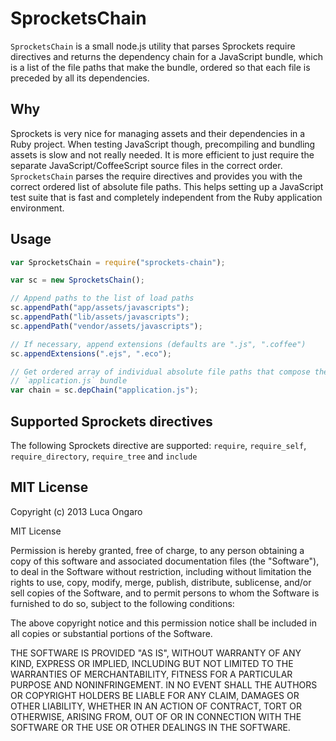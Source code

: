 # SprocketsChain

`SprocketsChain` is a small node.js utility that parses Sprockets require directives and returns the dependency chain
for a JavaScript bundle, which is a list of the file paths that make the bundle, ordered so that each file is preceded
by all its dependencies.

## Why

Sprockets is very nice for managing assets and their dependencies in a Ruby project. When testing JavaScript though,
precompiling and bundling assets is slow and not really needed. It is more efficient to just require the separate
JavaScript/CoffeeScript source files in the correct order. `SprocketsChain` parses the require directives and provides
you with the correct ordered list of absolute file paths. This helps setting up a JavaScript test suite that is fast and
completely independent from the Ruby application environment.

## Usage

```javascript
var SprocketsChain = require("sprockets-chain");

var sc = new SprocketsChain();

// Append paths to the list of load paths
sc.appendPath("app/assets/javascripts");
sc.appendPath("lib/assets/javascripts");
sc.appendPath("vendor/assets/javascripts");

// If necessary, append extensions (defaults are ".js", ".coffee")
sc.appendExtensions(".ejs", ".eco");

// Get ordered array of individual absolute file paths that compose the
// `application.js` bundle
var chain = sc.depChain("application.js");
```

## Supported Sprockets directives

The following Sprockets directive are supported: `require`, `require_self`, `require_directory`, `require_tree`
and `include`

## MIT License

Copyright (c) 2013 Luca Ongaro

MIT License

Permission is hereby granted, free of charge, to any person obtaining
a copy of this software and associated documentation files (the
"Software"), to deal in the Software without restriction, including
without limitation the rights to use, copy, modify, merge, publish,
distribute, sublicense, and/or sell copies of the Software, and to
permit persons to whom the Software is furnished to do so, subject to
the following conditions:

The above copyright notice and this permission notice shall be
included in all copies or substantial portions of the Software.

THE SOFTWARE IS PROVIDED "AS IS", WITHOUT WARRANTY OF ANY KIND,
EXPRESS OR IMPLIED, INCLUDING BUT NOT LIMITED TO THE WARRANTIES OF
MERCHANTABILITY, FITNESS FOR A PARTICULAR PURPOSE AND
NONINFRINGEMENT. IN NO EVENT SHALL THE AUTHORS OR COPYRIGHT HOLDERS BE
LIABLE FOR ANY CLAIM, DAMAGES OR OTHER LIABILITY, WHETHER IN AN ACTION
OF CONTRACT, TORT OR OTHERWISE, ARISING FROM, OUT OF OR IN CONNECTION
WITH THE SOFTWARE OR THE USE OR OTHER DEALINGS IN THE SOFTWARE.
